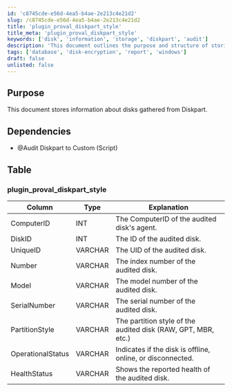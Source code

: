 ```yaml
---
id: 'c8745cde-e56d-4ea5-b4ae-2e213c4e21d2'
slug: /c8745cde-e56d-4ea5-b4ae-2e213c4e21d2
title: 'plugin_proval_diskpart_style'
title_meta: 'plugin_proval_diskpart_style'
keywords: ['disk', 'information', 'storage', 'diskpart', 'audit']
description: 'This document outlines the purpose and structure of storing information about disks gathered from Diskpart, including dependencies and a detailed table of the plugin_proval_diskpart_style with explanations for each column.'
tags: ['database', 'disk-encryption', 'report', 'windows']
draft: false
unlisted: false
---
```


## Purpose

This document stores information about disks gathered from Diskpart.

## Dependencies

- @Audit Diskpart to Custom (Script)

## Table

### plugin_proval_diskpart_style

| Column             | Type    | Explanation                                             |
|--------------------|---------|--------------------------------------------------------|
| ComputerID         | INT     | The ComputerID of the audited disk's agent.           |
| DiskID             | INT     | The ID of the audited disk.                            |
| UniqueID           | VARCHAR | The UID of the audited disk.                           |
| Number             | VARCHAR | The index number of the audited disk.                 |
| Model              | VARCHAR | The model number of the audited disk.                 |
| SerialNumber       | VARCHAR | The serial number of the audited disk.                |
| PartitionStyle     | VARCHAR | The partition style of the audited disk (RAW, GPT, MBR, etc.) |
| OperationalStatus   | VARCHAR | Indicates if the disk is offline, online, or disconnected. |
| HealthStatus       | VARCHAR | Shows the reported health of the audited disk.        |


